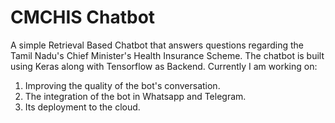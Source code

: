 # CMCHIS Chatbot

A simple Retrieval Based Chatbot that answers questions regarding the Tamil Nadu's Chief Minister's Health Insurance Scheme.
The chatbot is built using Keras along with Tensorflow as Backend. 
Currently I am working on:

1. Improving the quality of the bot's conversation.
2. The integration of the bot in Whatsapp and Telegram.
3. Its deployment to the cloud. 
